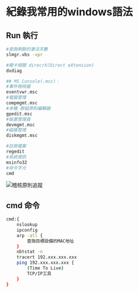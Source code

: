 # 紀錄我常用的windows語法

## Run 執行

```sh
#查詢剩餘的激活天數
slmgr.vbs -xpr 

#顯卡相關 direcrX(Direct eXtension)
dxdiag

## MS Console(.msc)：
#事件檢視器
eventvwr.msc
#電腦管理
compmgmt.msc
#本機 群組原則編輯器
gpedit.msc
#裝置管理員
devmgmt.msc
#磁碟管理
diskmgmt.msc

#註冊檔案
regedit
#系統資訊
msinfo32
#命令字元
cmd

```

![稽核原則追蹤](https://drive.google.com/uc?export=download&id=1Qas3DIHzRj1tPMKV2Z7Rt77b8p6779rp)

## cmd 命令

```sh
cmd:{
	nslookup
	ipconfig
	arp -all {
		查詢目標設備的MAC地址
	}
	nbtstat -n
	tracert 192.xxx.xxx.xxx 
	ping 192.xxx.xxx.xxx {
		(Time To Live)
		TCP/IP工具
	}
}

```